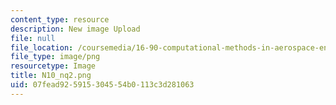 ```yaml
---
content_type: resource
description: New image Upload
file: null
file_location: /coursemedia/16-90-computational-methods-in-aerospace-engineering-spring-2014/07fead925915304554b0113c3d281063_N10_nq2.png
file_type: image/png
resourcetype: Image
title: N10_nq2.png
uid: 07fead92-5915-3045-54b0-113c3d281063
---
```

